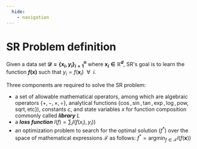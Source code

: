 ```yaml
---
  hide:
    - navigation
---
```


# SR Problem definition

Given a data set **$\mathcal{D} =\{\mathbf{x}_i,y_i\}_{i=1}^{n}$** where **$\mathbf{x}_i \in \mathbb{R}^{d}$**, SR's goal is to learn the function **$f(\mathbf{x})$** such that $y_i = f(\mathbf{x}_i) ~~\forall ~~i$.

Three components are required to solve the SR problem:

  * a set of allowable mathematical operators, among which are algebraic operators $\{+, -, \times, \div \}$,  analytical functions $\{\cos,\sin,\tan,\exp,\log,\mathrm{pow},\mathrm{sqrt},\mathrm{etc}\}$), constants $c$, and state variables $x$ for function composition commonly called  ***library*** $L$
  * a ***loss function*** $l(f) = \sum_i l(f(x_i),y_i))$ <!--such as the squared difference $|f(x) - y|^2$-->
  * an optimization problem to search for the optimal solution ($f^{*}$) over the space of mathematical expressions $\mathcal{F}$ as follows:<be>
  $f^{*} = \mathrm{argmin}_{f \in\mathcal{F}} l(f(\mathbf{x}))$
